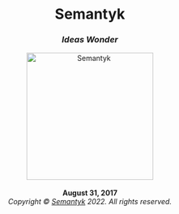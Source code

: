 <h1 align='center'>Semantyk</h1>
<h3 align='center'><i>Ideas Wonder</i></h3>
<p align='center'>
  <img alt='Semantyk' src='https://www.semantyk.com/logo.png' width='250'/>
  <br>
  <br>
  <b>August 31, 2017</b>
  <br>
  <i>Copyright © <a href="https://www.semantyk.com">Semantyk</a> 2022. All 
rights reserved.</i>
</p>
